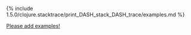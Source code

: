 {% include 1.5.0/clojure.stacktrace/print_DASH_stack_DASH_trace/examples.md %}

[Please add examples!](https://github.com/arrdem/grimoire/edit/master/_includes/1.6.0/clojure.stacktrace/print_DASH_stack_DASH_trace/examples.md)

